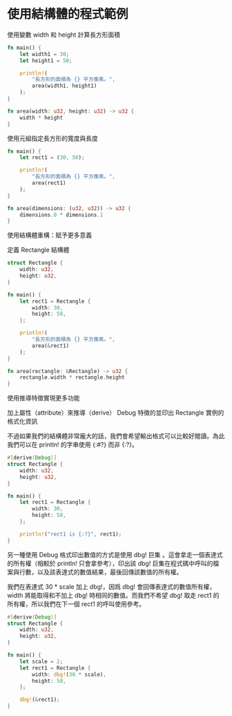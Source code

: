 # 使用結構體的程式範例

使用變數 width 和 height 計算長方形面積

```rust
fn main() {
    let width1 = 30;
    let height1 = 50;

    println!(
        "長方形的面積為 {} 平方像素。",
        area(width1, height1)
    );
}

fn area(width: u32, height: u32) -> u32 {
    width * height
}
```

使用元組指定長方形的寬度與長度

```rust
fn main() {
    let rect1 = (30, 50);

    println!(
        "長方形的面積為 {} 平方像素。",
        area(rect1)
    );
}

fn area(dimensions: (u32, u32)) -> u32 {
    dimensions.0 * dimensions.1
}
```

使用結構體重構：賦予更多意義

定義 Rectangle 結構體

```rust
struct Rectangle {
    width: u32,
    height: u32,
}

fn main() {
    let rect1 = Rectangle {
        width: 30,
        height: 50,
    };

    println!(
        "長方形的面積為 {} 平方像素。",
        area(&rect1)
    );
}

fn area(rectangle: &Rectangle) -> u32 {
    rectangle.width * rectangle.height
}
```

使用推導特徵實現更多功能

加上屬性（attribute）來推導（derive） Debug 特徵的並印出 Rectangle 實例的格式化資訊

不過如果我們的結構體非常龐大的話，我們會希望輸出格式可以比較好閱讀。為此我們可以在 println! 的字串使用 {:#?} 而非 {:?}。

```rust
#[derive(Debug)]
struct Rectangle {
    width: u32,
    height: u32,
}

fn main() {
    let rect1 = Rectangle {
        width: 30,
        height: 50,
    };

    println!("rect1 is {:?}", rect1);
}
```

另一種使用 Debug 格式印出數值的方式是使用 dbg! 巨集 。這會拿走一個表達式的所有權（相較於 println! 只會拿參考），印出該 dbg! 巨集在程式碼中呼叫的檔案與行數，以及該表達式的數值結果，最後回傳該數值的所有權。

我們在表達式 30 \* scale 加上 dbg!，因爲 dbg! 會回傳表達式的數值所有權， width 將能取得和不加上 dbg! 時相同的數值。而我們不希望 dbg! 取走 rect1 的所有權，所以我們在下一個 rect1 的呼叫使用參考。

```rust
#[derive(Debug)]
struct Rectangle {
    width: u32,
    height: u32,
}

fn main() {
    let scale = 2;
    let rect1 = Rectangle {
        width: dbg!(30 * scale),
        height: 50,
    };

    dbg!(&rect1);
}
```
